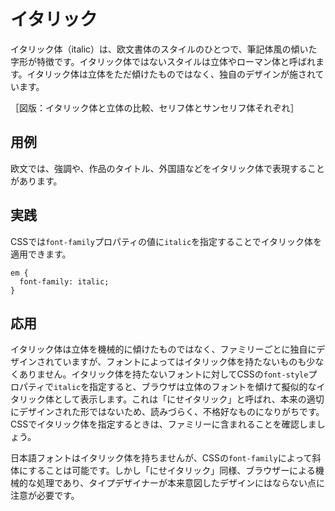 # イタリック

イタリック体（italic）は、欧文書体のスタイルのひとつで、筆記体風の傾いた字形が特徴です。イタリック体ではないスタイルは立体やローマン体と呼ばれます。イタリック体は立体をただ傾けたものではなく、独自のデザインが施されています。

［図版：イタリック体と立体の比較、セリフ体とサンセリフ体それぞれ］

## 用例

欧文では、強調や、作品のタイトル、外国語などをイタリック体で表現することがあります。

## 実践

CSSでは`font-family`プロパティの値に`italic`を指定することでイタリック体を適用できます。

```
em {
  font-family: italic;
}
```

## 応用

イタリック体は立体を機械的に傾けたものではなく、ファミリーごとに独自にデザインされていますが、フォントによってはイタリック体を持たないものも少なくありません。イタリック体を持たないフォントに対してCSSの`font-style`プロパティで`italic`を指定すると、ブラウザは立体のフォントを傾けて擬似的なイタリック体として表示します。これは「にせイタリック」と呼ばれ、本来の適切にデザインされた形ではないため、読みづらく、不格好なものになりがちです。CSSでイタリック体を指定するときは、ファミリーに含まれることを確認しましょう。

日本語フォントはイタリック体を持ちませんが、CSSの`font-family`によって斜体にすることは可能です。しかし「にせイタリック」同様、ブラウザーによる機械的な処理であり、タイプデザイナーが本来意図したデザインにはならない点に注意が必要です。
